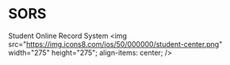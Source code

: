 # SORS
Student Online Record System
   <img src="https://img.icons8.com/ios/50/000000/student-center.png" width="275" height="275"; align-items: center; />

